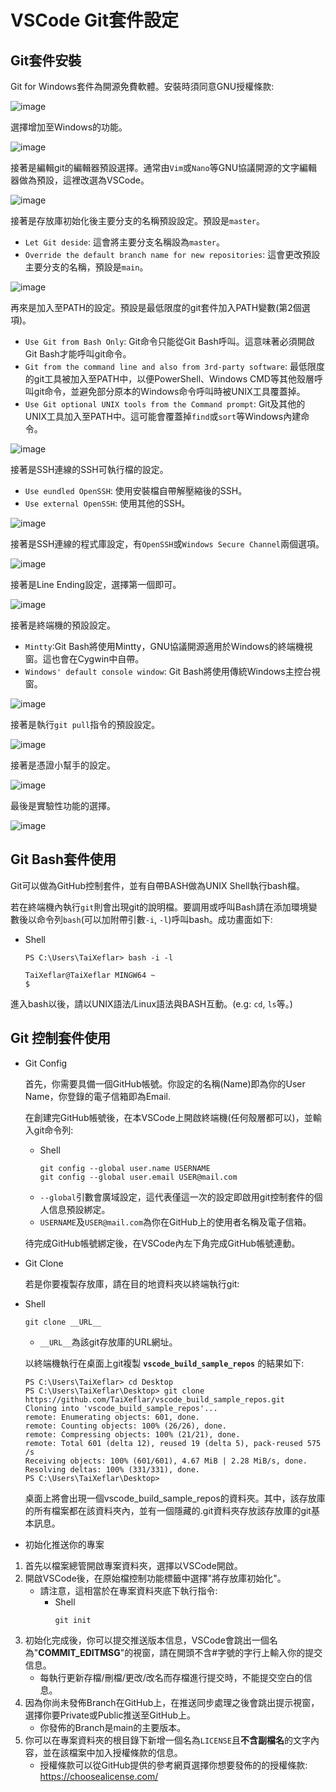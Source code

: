 # VSCode Git套件設定

## Git套件安裝

Git for Windows套件為開源免費軟體。安裝時須同意GNU授權條款:

![image](https://github.com/TaiXeflar/vscode_build_sample_repos/blob/main/Markdown%20Image/vscode_git_inst1.png)

選擇增加至Windows的功能。

![image](https://github.com/TaiXeflar/vscode_build_sample_repos/blob/main/Markdown%20Image/vscode_git_inst2.png)

接著是編輯git的編輯器預設選擇。通常由`Vim`或`Nano`等GNU協議開源的文字編輯器做為預設，這裡改選為VSCode。

![image](https://github.com/TaiXeflar/vscode_build_sample_repos/blob/main/Markdown%20Image/vscode_git_inst3.png)

接著是存放庫初始化後主要分支的名稱預設設定。預設是`master`。
 - `Let Git deside`: 這會將主要分支名稱設為`master`。
 - `Override the default branch name for new repositories`: 這會更改預設主要分支的名稱，預設是`main`。

![image](https://github.com/TaiXeflar/vscode_build_sample_repos/blob/main/Markdown%20Image/vscode_git_inst4.png)

再來是加入至PATH的設定。預設是最低限度的git套件加入PATH變數(第2個選項)。
 - `Use Git from Bash Only`: Git命令只能從Git Bash呼叫。這意味著必須開啟Git Bash才能呼叫git命令。
 - `Git from the command line and also from 3rd-party software`: 最低限度的git工具被加入至PATH中，以便PowerShell、Windows CMD等其他殼層呼叫git命令，並避免部分原本的Windows命令呼叫時被UNIX工具覆蓋掉。
 - `Use Git optional UNIX tools from the Command prompt`: Git及其他的UNIX工具加入至PATH中。這可能會覆蓋掉`find`或`sort`等Windows內建命令。

![image](https://github.com/TaiXeflar/vscode_build_sample_repos/blob/main/Markdown%20Image/vscode_git_inst5.png)

接著是SSH連線的SSH可執行檔的設定。
 - `Use eundled OpenSSH`: 使用安裝檔自帶解壓縮後的SSH。
 - `Use external OpenSSH`: 使用其他的SSH。

![image](https://github.com/TaiXeflar/vscode_build_sample_repos/blob/main/Markdown%20Image/vscode_git_inst6.png)

接著是SSH連線的程式庫設定，有`OpenSSH`或`Windows Secure Channel`兩個選項。

![image](https://github.com/TaiXeflar/vscode_build_sample_repos/blob/main/Markdown%20Image/vscode_git_inst7.png)

接著是Line Ending設定，選擇第一個即可。

![image](https://github.com/TaiXeflar/vscode_build_sample_repos/blob/main/Markdown%20Image/vscode_git_inst8.png)

接著是終端機的預設設定。
 - `Mintty`:Git Bash將使用Mintty，GNU協議開源適用於Windows的終端機視窗。這也會在Cygwin中自帶。
 - `Windows' default console window`: Git Bash將使用傳統Windows主控台視窗。

![image](https://github.com/TaiXeflar/vscode_build_sample_repos/blob/main/Markdown%20Image/vscode_git_inst9.png)

接著是執行`git pull`指令的預設設定。

![image](https://github.com/TaiXeflar/vscode_build_sample_repos/blob/main/Markdown%20Image/vscode_git_inst10.png)

接著是憑證小幫手的設定。

![image](https://github.com/TaiXeflar/vscode_build_sample_repos/blob/main/Markdown%20Image/vscode_git_inst11.png)

最後是實驗性功能的選擇。

![image](https://github.com/TaiXeflar/vscode_build_sample_repos/blob/main/Markdown%20Image/vscode_git_inst12.png)


## Git Bash套件使用

Git可以做為GitHub控制套件，並有自帶BASH做為UNIX Shell執行bash檔。

若在終端機內執行`git`則會出現git的說明檔。要調用或呼叫Bash請在添加環境變數後以命令列`bash`(可以加附帶引數`-i`,  `-l`)呼叫bash。成功畫面如下:
 - Shell
    ```
    PS C:\Users\TaiXeflar> bash -i -l

    TaiXeflar@TaiXeflar MINGW64 ~
    $ 
    ```
進入bash以後，請以UNIX語法/Linux語法與BASH互動。(e.g: `cd`, `ls`等。)

## Git 控制套件使用

- Git Config

    首先，你需要具備一個GitHub帳號。你設定的名稱(Name)即為你的User Name，你登錄的電子信箱即為Email.

    在創建完GitHub帳號後，在本VSCode上開啟終端機(任何殼層都可以)，並輸入git命令列:
    - Shell
        ```
        git config --global user.name USERNAME
        git config --global user.email USER@mail.com
        ```
     - `--global`引數會廣域設定，這代表僅這一次的設定即啟用git控制套件的個人信息預設綁定。
     - `USERNAME`及`USER@mail.com`為你在GitHub上的使用者名稱及電子信箱。

    待完成GitHub帳號綁定後，在VSCode內左下角完成GitHub帳號連動。

- Git Clone

    若是你要複製存放庫，請在目的地資料夾以終端執行git:
 - Shell
    ```
    git clone __URL__
    ```
     - `__URL__`為該git存放庫的URL網址。
    
    以終端機執行在桌面上git複製 **`vscode_build_sample_repos`** 的結果如下:

    ```
    PS C:\Users\TaiXeflar> cd Desktop
    PS C:\Users\TaiXeflar\Desktop> git clone https://github.com/TaiXeflar/vscode_build_sample_repos.git
    Cloning into 'vscode_build_sample_repos'...
    remote: Enumerating objects: 601, done.
    remote: Counting objects: 100% (26/26), done.
    remote: Compressing objects: 100% (21/21), done.
    remote: Total 601 (delta 12), reused 19 (delta 5), pack-reused 575
    /s
    Receiving objects: 100% (601/601), 4.67 MiB | 2.28 MiB/s, done.
    Resolving deltas: 100% (331/331), done.
    PS C:\Users\TaiXeflar\Desktop>
    ```
    桌面上將會出現一個vscode_build_sample_repos的資料夾。其中，該存放庫的所有檔案都在該資料夾內，並有一個隱藏的.git資料夾存放該存放庫的git基本訊息。

- 初始化推送你的專案

 1. 首先以檔案總管開啟專案資料夾，選擇以VSCode開啟。
 2. 開啟VSCode後，在原始檔控制功能標籤中選擇"將存放庫初始化"。
     - 請注意，這相當於在專案資料夾底下執行指令:
       - Shell
            ```
            git init
            ```
 3. 初始化完成後，你可以提交推送版本信息，VSCode會跳出一個名為"**COMMIT_EDITMSG**"的視窗，請在開頭不含#字號的字行上輸入你的提交信息。
     - 每執行更新存檔/刪檔/更改/改名而存檔進行提交時，不能提交空白的信息。
 4. 因為你尚未發佈Branch在GitHub上，在推送同步處理之後會跳出提示視窗，選擇你要Private或Public推送至GitHub上。
     - 你發佈的Branch是main的主要版本。
 5. 你可以在專案資料夾的根目錄下新增一個名為`LICENSE`且**不含副檔名**的文字內容，並在該檔案中加入授權條款的信息。
     - 授權條款可以從GitHub提供的參考網頁選擇你想要發佈的的授權條款: https://choosealicense.com/
